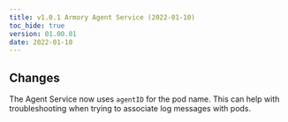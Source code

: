```yaml
---
title: v1.0.1 Armory Agent Service (2022-01-10)
toc_hide: true
version: 01.00.01
date: 2022-01-10
---
```


## Changes

The Agent Service now uses `agentID` for the pod name. This can help with troubleshooting when trying to associate log messages with pods.
